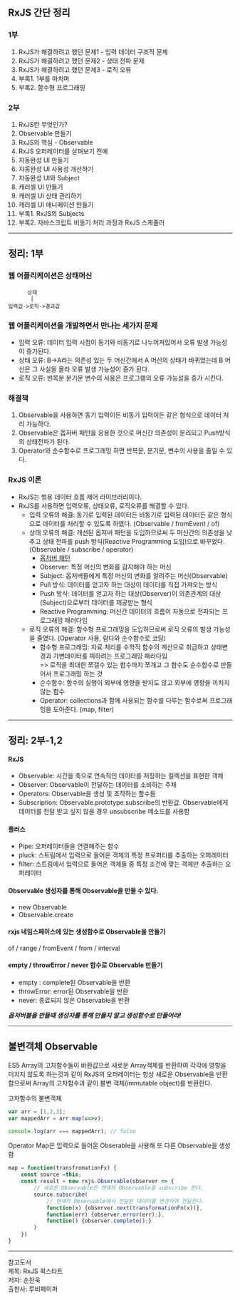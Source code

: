 ## RxJS 간단 정리

### 1부
1. RxJS가 해결하려고 했던 문제1 - 입력 데이터 구조적 문제
2. RxJS가 해결하려고 했던 문제2 - 상태 전파 문제
3. RxJS가 해결하려고 했던 문제3 - 로직 오류
4. 부록1. 1부를 마치며
5. 부록2. 함수형 프로그래밍

### 2부
1. RxJS란 무엇인가?
2. Observable 만들기
3. RxJS의 핵심 - Observable
4. RxJS 오퍼레이터를 살펴보기 전에
5. 자동완성 UI 만들기
6. 자동완성 UI 사용성 개선하기
7. 자동완성 UI와 Subject
8. 캐러셀 UI 만들기
9. 캐러셀 UI 상태 관리하기
10. 캐러셀 UI 애니메이션 만들기
11. 부록1. RxJS의 Subjects
12. 부록2. 자바스크립트 비동기 처리 과정과 RxJS 스케줄러

***

## 정리: 1부
### 웹 어플리케이션은 상태머신
```code
      상태
       |
입력값->로직->결과값
```

### 웹 어플리케이션을 개발하면서 만나는 세가지 문제
- 입력 오류: 데이터 입력 시점이 동기와 비동기로 나누어져있어서 오류 발생 가능성이 증가된다.
- 상태 오류: B->A라는 의존성 있는 두 머신간에서 A 머신의 상태가 바뀌었는데 B 머신은 그 사실을 몰라 오류 발생 가능성이 증가 된다.
- 로직 오류: 반목분 분기문 변수의 사용은 프로그램의 오류 가능성을 증가 시킨다.


### 해결책
1. Observable을 사용하면 동기 입력이든 비동기 입력이든 같은 형식으로 데이터 처리 가능하다.
2. Observable은 옵저버 패턴을 응용한 것으로 머신간 의존성이 분리되고 Push방식의 상태전파가 된다.
3. Operator와 순수함수로 프로그래밍 하면 반복문, 분기문, 변수의 사용을 줄일 수 있다.

### RxJS 이론
- RxJS는 범용 데이터 흐름 제어 라이브러리이다.
- RxJS를 사용하면 입력오류, 상태오류, 로직오류를 해결할 수 있다.
    - 입력 오류의 해결: 동기로 입력된 데이터든 비동기로 입력된 데이터든 같은 형식으로 데이터를 처리할 수 있도록 하였다. (Observable / fromEvent / of)
    - 상태 오류의 해결: 개선된 옵저버 패턴을 도입하므로써 두 머신간의 의존성을 낮추고 상태 전파를 push 방식(Reactive Programming 도입)으로 바꾸었다. (Observable / subscribe / operator)
        - [옵저버 패턴](https://firewood3.github.io/design-pattern/observer_pattern/observer-pattern/V)
        - Observer: 특정 머신의 변화를 감지해야 하는 머신
        - Subject: 옵저버들에게 특정 머신의 변화를 알려주는 머신(Observable)
        - Pull 방식: 데이터를 얻고자 하는 대상이 데이터를 직접 가져오는 방식
        - Push 방식: 데이터를 얻고자 하는 대상(Observer)이 의존관계의 대상(Subject)으로부터 데이터를 제공받는 형식
        - Reactive Programming: 머신간 데이터의 흐름이 자동으로 전파되는 프로그래밍 패러다임
    - 로직 오류의 해결: 함수형 프로그래밍을 도입하므로써 로직 오류의 발생 가능성을 줄였다. (Operator 사용, 람다와 순수함수로 코딩)
        - 함수형 프로그래밍: 자료 처리를 수학적 함수의 계산으로 취급하고 상태변경과 가변데이터를 피하려는 프로그래밍 패러다임
        <br>=> 로직을 최대한 쪼갤수 있는 함수까지 쪼개고 그 함수도 순수함수로 만들어서 프로그래밍 하는 것
        - 순수함수: 함수의 실행이 외부에 영향을 받지도 않고 외부에 영향을 끼치지 않는 함수
        - Operator: collections과 함께 사용되는 함수를 다루는 함수로써 프로그래밍을 도아준다. (map, filter)




***

## 정리: 2부-1,2 

#### RxJS
- Observable: 시간을 축으로 연속적인 데이터를 저장하는 컬렉션을 표현한 객체
- Observer: Observable이 전달하는 데이터를 소비하는 주체
- Operators: Observable을 생성 및 조작하는 함수들
- Subscription: Observable.prototype.subscribe의 반환값. Observable에게 데이터를 전달 받고 싶지 않을 경우 unsubscribe 메소드를 사용함

#### 플러스
- Pipe: 오퍼레이터들을 연결해주는 함수
- pluck: 스트림에서 입력으로 들어온 객체의 특정 프로퍼티를 추출하는 오퍼레이터
- filter: 스트림에서 입력으로 들어온 객체들 중 특정 조건에 맞는 객체만 추출하는 오퍼레이터

#### Observable 생성자를 통해 Observable을 만들 수 있다.
- new Observable
- Observable.create

#### rxjs 네임스페이스에 있는 생성함수로 Observable을 만들기
of / range / fromEvent / from / interval

#### empty / throwError / never 함수로 Observable 만들기
- empty : complete된 Observable을 반환
- throwError: error된 Observable을 반환
- never: 종료되지 않은 Observable을 반환

***옵저버블을 만들때 생성자를 통해 만들지 말고 생성함수로 만들어라!***

***
## 불변객체 Observable
ES5 Array의 고차함수들이 바환값으로 새로운 Array객체를 반환하여 각각에 영향을 미치지 않도록 하는것과 같이 RxJS의 오퍼레이터는 항상 새로운 Observable을 반환함으로써 Array의 고차함수과 같이 불변 객체(immutable object)를 반환한다.

고차함수의 불변객체
```js
var arr = [1,2,3];
var mappedArr = arr.map(v=>v);

console.log(arr === mappedArr); // false
```

Operator Map은 입력으로 들어온 Obserable을 사용해 또 다른 Observable을 생성함
```js
map = function(transfromationFx) {
    const source =this;
    const result = new rxjs.Observable(observer => {
        // 새로운 Observable은 현재의 Observable을 subscribe 한다.
        source.subscribe(
            // 현재의 Observable에서 전달된 데이터를 변경하여 전달한다.
            function(x) {observer.next(transformationFn(x))},
            function(err) {observer.error(err);},
            function() {observer.complete();}
        )
    })
}
```



***
참고도서  
제목: RxJS 퀵스타트  
저자: 손찬욱  
출판사: 루비페이퍼  

